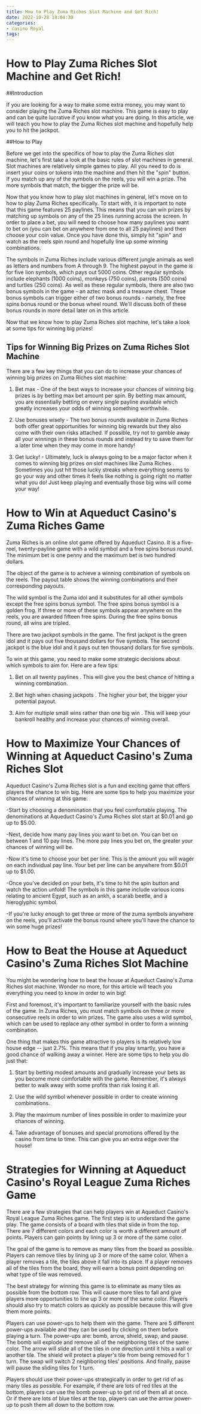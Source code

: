 ```yaml
---
title: How to Play Zuma Riches Slot Machine and Get Rich!
date: 2022-10-28 18:04:30
categories:
- casino Royal
tags:
---
```



#  How to Play Zuma Riches Slot Machine and Get Rich!

##Introduction

If you are looking for a way to make some extra money, you may want to consider playing the Zuma Riches slot machine. This game is easy to play and can be quite lucrative if you know what you are doing. In this article, we will teach you how to play the Zuma Riches slot machine and hopefully help you to hit the jackpot.

##How to Play

Before we get into the specifics of how to play the Zuma Riches slot machine, let's first take a look at the basic rules of slot machines in general. Slot machines are relatively simple games to play. All you need to do is insert your coins or tokens into the machine and then hit the "spin" button. If you match up any of the symbols on the reels, you will win a prize. The more symbols that match, the bigger the prize will be.

Now that you know how to play slot machines in general, let's move on to how to play Zuma Riches specifically. To start with, it is important to note that this game features 25 paylines. This means that you can win prizes by matching up symbols on any of the 25 lines running across the screen. In order to place a bet, you will need to choose how many paylines you want to bet on (you can bet on anywhere from one to all 25 paylines) and then choose your coin value. Once you have done this, simply hit "spin" and watch as the reels spin round and hopefully line up some winning combinations.

The symbols in Zuma Riches include various different jungle animals as well as letters and numbers from A through 9. The highest payout in the game is for five lion symbols, which pays out 5000 coins. Other regular symbols include elephants (1000 coins), monkeys (750 coins), parrots (500 coins) and turtles (250 coins). As well as these regular symbols, there are also two bonus symbols in the game - an aztec mask and a treasure chest. These bonus symbols can trigger either of two bonus rounds - namely, the free spins bonus round or the bonus wheel round. We'll discuss both of these bonus rounds in more detail later on in this article.

Now that we know how to play Zuma Riches slot machine, let's take a look at some tips for winning big prizes!

## Tips for Winning Big Prizes on Zuma Riches Slot Machine

There are a few key things that you can do to increase your chances of winning big prizes on Zuma Riches slot machine:

1) Bet max - One of the best ways to increase your chances of winning big prizes is by betting max bet amount per spin. By betting max amount, you are essentially betting on every single payline available which greatly increases your odds of winning something worthwhile.


2) Use bonuses wisely - The two bonus rounds available in Zuma Riches both offer great opportunities for winning big rewards but they also come with their own risks attached. If possible, try not to gamble away all your winnings in these bonus rounds and instead try to save them for a later time when they may come in more handy!

 3) Get lucky! - Ultimately, luck is always going to be a major factor when it comes to winning big prizes on slot machines like Zuma Riches . Sometimes you just hit those lucky streaks where everything seems to go your way and other times it feels like nothing is going right no matter what you do! Just keep playing and eventually those big wins will come your way!

#  How to Win at Aqueduct Casino's Zuma Riches Game

Zuma Riches is an online slot game offered by Aqueduct Casino. It is a five-reel, twenty-payline game with a wild symbol and a free spins bonus round. The minimum bet is one penny and the maximum bet is two hundred dollars.

The object of the game is to achieve a winning combination of symbols on the reels. The payout table shows the winning combinations and their corresponding payouts.

The wild symbol is the Zuma idol and it substitutes for all other symbols except the free spins bonus symbol. The free spins bonus symbol is a golden frog. If three or more of these symbols appear anywhere on the reels, you are awarded fifteen free spins. During the free spins bonus round, all wins are tripled.

There are two jackpot symbols in the game. The first jackpot is the green idol and it pays out five thousand dollars for five symbols. The second jackpot is the blue idol and it pays out ten thousand dollars for five symbols.

To win at this game, you need to make some strategic decisions about which symbols to aim for. Here are a few tips:

1) Bet on all twenty paylines . This will give you the best chance of hitting a winning combination.

2) Bet high when chasing jackpots . The higher your bet, the bigger your potential payout.

3) Aim for multiple small wins rather than one big win . This will keep your bankroll healthy and increase your chances of winning overall.

#  How to Maximize Your Chances of Winning at Aqueduct Casino's Zuma Riches Slot

Aqueduct Casino's Zuma Riches slot is a fun and exciting game that offers players the chance to win big. Here are some tips to help you maximize your chances of winning at this game:

-Start by choosing a denomination that you feel comfortable playing. The denominations at Aqueduct Casino's Zuma Riches slot start at $0.01 and go up to $5.00.

-Next, decide how many pay lines you want to bet on. You can bet on between 1 and 10 pay lines. The more pay lines you bet on, the greater your chances of winning will be.

-Now it's time to choose your bet per line. This is the amount you will wager on each individual pay line. Your bet per line can be anywhere from $0.01 up to $1.00.

-Once you've decided on your bets, it's time to hit the spin button and watch the action unfold! The symbols in this game include various icons relating to ancient Egypt, such as an ankh, a scarab beetle, and a hieroglyphic symbol.

-If you're lucky enough to get three or more of the zuma symbols anywhere on the reels, you'll activate the bonus round where you'll have the chance to win some huge prizes!

#  How to Beat the House at Aqueduct Casino's Zuma Riches Slot Machine

You might be wondering how to beat the house at Aqueduct Casino's Zuma Riches slot machine. Wonder no more, for this article will teach you everything you need to know in order to win big!

First and foremost, it's important to familiarize yourself with the basic rules of the game. In Zuma Riches, you must match symbols on three or more consecutive reels in order to win prizes. The game also uses a wild symbol, which can be used to replace any other symbol in order to form a winning combination.

One thing that makes this game attractive to players is its relatively low house edge -- just 2.7%. This means that if you play smartly, you have a good chance of walking away a winner. Here are some tips to help you do just that:

1) Start by betting modest amounts and gradually increase your bets as you become more comfortable with the game. Remember, it's always better to walk away with some profits than risk losing it all.

2) Use the wild symbol whenever possible in order to create winning combinations.

3) Play the maximum number of lines possible in order to maximize your chances of winning.

4) Take advantage of bonuses and special promotions offered by the casino from time to time. This can give you an extra edge over the house!

#  Strategies for Winning at Aqueduct Casino's Royal League Zuma Riches Game

There are a few strategies that can help players win at Aqueduct Casino's Royal League Zuma Riches game. The first step is to understand the game play. The game consists of a board with tiles that slide in from the top. There are 7 different colors and each color is worth a different amount of points. Players can gain points by lining up 3 or more of the same color.

The goal of the game is to remove as many tiles from the board as possible. Players can remove tiles by lining up 3 or more of the same color. When a player removes a tile, the tiles above it fall into its place. If a player removes all of the tiles from the board, they will earn a bonus point depending on what type of tile was removed.

The best strategy for winning this game is to eliminate as many tiles as possible from the bottom row. This will cause more tiles to fall and give players more opportunities to line up 3 or more of the same color. Players should also try to match colors as quickly as possible because this will give them more points.

Players can use power-ups to help them win the game. There are 5 different power-ups available and they can be used by clicking on them before playing a turn. The power-ups are: bomb, arrow, shield, swap, and pause. The bomb will explode and remove all of the neighboring tiles of the same color. The arrow will slide all of the tiles in one direction until it hits a wall or another tile. The shield will protect a player's tile from being removed for 1 turn. The swap will switch 2 neighboring tiles' positions. And finally, pause will pause the sliding tiles for 1 turn.

Players should use their power-ups strategically in order to get rid of as many tiles as possible. For example, if there are lots of red tiles at the bottom, players can use the bomb power-up to get rid of them all at once. Or if there are lots of blue tiles at the top, players can use the arrow power-up to push them all down to the bottom row.